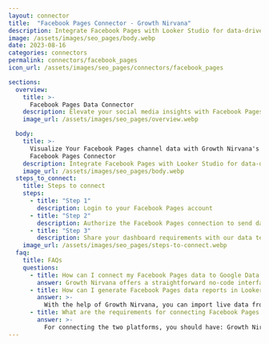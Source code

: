 ```yaml
---
layout: connector
title:  "Facebook Pages Connector - Growth Nirvana"
description: Integrate Facebook Pages with Looker Studio for data-driven social media analytics that guide your engagement strategies.
image: /assets/images/seo_pages/body.webp
date: 2023-08-16
categories: connectors
permalink: connectors/facebook_pages
icon_url: /assets/images/seo_pages/connectors/facebook_pages

sections:
  overview:
    title: >-
      Facebook Pages Data Connector
    description: Elevate your social media insights with Facebook Pages integration. Seamlessly merge page performance data from Facebook with Looker Studio's analytical capabilities, unlocking insights that shape social media strategies, audience engagement, and operational excellence.
    image_url: /assets/images/seo_pages/overview.webp

  body:
    title: >-
      Visualize Your Facebook Pages channel data with Growth Nirvana's
      Facebook Pages Connector
    description: Integrate Facebook Pages with Looker Studio for data-driven social media analytics that guide your engagement strategies.
    image_url: /assets/images/seo_pages/body.webp
  steps_to_connect:
    title: Steps to connect
    steps:
      - title: "Step 1"
        description: Login to your Facebook Pages account
      - title: "Step 2"
        description: Authorize the Facebook Pages connection to send data to Growth Nirvana
      - title: "Step 3"
        description: Share your dashboard requirements with our data team. We will build the report for you.
    image_url: /assets/images/seo_pages/steps-to-connect.webp
  faq:
    title: FAQs
    questions:
      - title: How can I connect my Facebook Pages data to Google Data Studio/Looker Studio?
        answer: Growth Nirvana offers a straightforward no-code interface to connect to Facebook Pages data sources.
      - title: How can I generate Facebook Pages data reports in Looker Studio?
        answer: >-
          With the help of Growth Nirvana, you can import live data from Facebook Pages into Looker Studio. These data can be viewed in charts, tables, and dashboards to generate branded reports that can be shared instantly.
      - title: What are the requirements for connecting Facebook Pages and Looker Studio?
        answer: >-
          For connecting the two platforms, you should have: Growth Nirvana Account and Facebook Pages Ads Account
---
```

